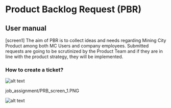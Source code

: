# Product Backlog Request (PBR) 
## User manual
[screen1]
The aim of PBR is to collect ideas and needs regarding Mining City Product among both MC
Users and company employees. Submitted requests are going to be scrutinized by the Product
Team and if they are in line with the product strategy, they will be implemented.

### How to create a ticket?

![alt text](https://github.com/WiolaLesniak/job_assignement/blob/PRB_screen_1.PNG)

job_assignment/PRB_screen_1.PNG

![alt text](http://url/to/PRB_screen_1.PNG)
